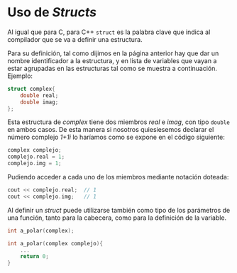 # Uso de _Structs_

Al igual que para C, para C++ `struct` es la palabra clave que indica al compilador que se va a definir una estructura.

Para su definición, tal como dijimos en la página anterior hay que dar un nombre identificador a la estructura, y en lista de variables que vayan a estar agrupadas en las estructuras tal como se muestra a continuación.  
Ejemplo:

```cpp
struct complex{
    double real;
    double imag;
};
```

Esta estructura de _complex_ tiene dos miembros _real_ e _imag_, con tipo `double` en ambos casos. De esta manera si nosotros quiesiesemos declarar el número complejo _1+1i_ lo haríamos como se expone en el código siguiente:

```cpp
complex complejo;
complejo.real = 1;
complejo.img = 1;
```

Pudiendo acceder a cada uno de los miembros mediante notación doteada:

```cpp
cout << complejo.real;  // 1
cout << complejo.img;   // 1
```

Al definir un _struct_ puede utilizarse también como tipo de los parámetros de una función, tanto para la cabecera, como para la definición de la variable.

```cpp
int a_polar(complex);

int a_polar(complex complejo){
    ...
    return 0;
}
```
